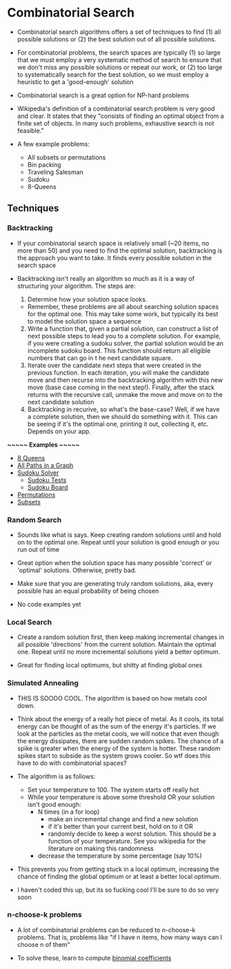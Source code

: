 # Combinatorial Search

* Combinatorial search algorithms offers a set of techniques to find (1) all
possible solutions or (2) the best solution out of all possible solutions.

* For combinatorial problems, the search spaces are typically (1) so large that we must
employ a very systematic method of search to ensure that we don't miss any
possible solutions or repeat our work, or (2) too large to systematically search
for the best solution, so we must employ a heuristic to get a 'good-enough' solution

* Combinatorial search is a great option for NP-hard problems

* Wikipedia's definition of a combinatorial search problem is very good and
clear. It states that they "consists of finding an optimal object from a finite set of
objects. In many such problems, exhaustive search is not feasible."

* A few example problems:
  * All subsets or permutations
  * Bin packing
  * Traveling Salesman
  * Sudoku
  * 8-Queens


## Techniques

### Backtracking

* If your combinatorial search space is relatively small (~20 items, no more than 50)
and you need to find the optimal solution, backtracking is the approach you want
to take. It finds every possible solution in the search space

* Backtracking isn't really an algorithm so much as it is a way of structuring your
algorithm. The steps are:
  1. Determine how your solution space looks.
    * Remember, these problems are all about searching solution spaces for the
    optimal one. This may take some work, but typically its best to model the solution
    space a sequence
  2. Write a function that, given a partial solution, can construct a list of
  next possible steps to lead you to a complete solution. For example, if you
  were creating a sudoku solver, the partial solution would be an incomplete
  sudoku board. This function should return all eligible numbers that can go in t
  he next candidate square.
  3. Iterate over the candidate next steps that were created in the previous
  function. In each iteration, you will make the candidate move and then recurse into the
  backtracking algorithm with this new move (base case coming in the next step!).
  Finally, after the stack returns with the recursive call, unmake the move and move on
  to the next candidate solution
  4. Backtracking in recurive, so what's the base-case? Well, if we have a complete
  solution, then we should do something with it. This can be seeing if it's the
  optimal one, printing it out, collecting it, etc. Depends on your app.

 **~~~~~ Examples ~~~~~**

  - [8 Queens](./code/8_queens.py)
  - [All Paths in a Graph](./code/all_paths_in_graph.py)
  - [Sudoku Solver](./code/sudoku.py)
    - [Sudoku Tests](./code/test_sudoku.py)
    - [Sudoku Board](./code/sudoku_board.py)
  - [Permutations](./code/perms.py)
  - [Subsets](./code/subsets.py)


### Random Search

* Sounds like what is says. Keep creating random solutions until and hold on to
the optimal one. Repeat until your solution is good enough or you run out of time

* Great option when the solution space has many possible 'correct' or 'optimal'
solutions. Otherwise, pretty bad.

* Make sure that you are generating truly random solutions, aka, every possible
has an equal probability of being chosen

* No code examples yet

### Local Search

* Create a random solution first, then keep making incremental changes in all
possible 'directions' from the current solution. Maintain the optimal one. Repeat
until no more incremental solutions yield a better optimum.

* Great for finding local optimums, but shitty at finding global ones

### Simulated Annealing

* THIS IS SOOOO COOL. The algorithm is based on how metals cool down.

* Think about the energy of a really hot piece of metal. As it cools, its total
energy can be thought of as the sum of the energy it's particles. If we look at
the particles as the metal cools, we will notice that even though the energy
dissipates, there are sudden random spikes. The chance of a spike is greater when
the energy of the system is hotter. These random spikes start to subside as the
system grows cooler. So wtf does this have to do with combinatorial spaces?

* The algorithm is as follows:
  - Set your temperature to 100. The system starts off really hot
  - While your temperature is above some threshold OR your solution isn't good enough:
      - N times (in a for loop)
        - make an incremental change and find a new solution
        - if it's better than your current best, hold on to it OR
        - randomly decide to keep a worst solution. This should be a function of
        your temperature. See you wikipedia for the literature on making this randomness
      - decrease the temperature by some percentage (say 10%)

* This prevents you from getting stuck in a local optimum, increasing the chance
of finding the global optimum or at least a better local optimum.

* I haven't coded this up, but its so fucking cool I'll be sure to do so very soon

### n-choose-k problems

* A lot of combinatorial problems can be reduced to n-choose-k problems. That is,
problems like "if I have n items, how many ways can I choose n of them"

* To solve these, learn to compute [binomial coefficients](./binomial_coefficient.py)
